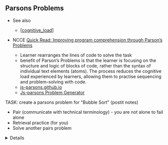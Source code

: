 Parsons Problems
----------------

* See also
    * [[cognitive_load]]

* NCCE [Quick Read: Improving program comprehension through Parson’s Problems](https://blog.teachcomputing.org/quick-read-improving-program-comprehension-throughparsons-problems/)
    * Learner rearranges the lines of code to solve the task
    * benefit of Parson’s Problems is that the learner is focusing on the structure and logic of blocks of code, rather than the syntax of individual text elements (atoms). The process reduces the cognitive load experienced by learners, allowing them to practise sequencing and problem-solving with code. 
    * [js-parsons.github.io](https://js-parsons.github.io/)
    * [Js-parsons Problem Generator](https://acos.cs.hut.fi/jsparsons-generator)


TASK: create a parsons problem for "Bubble Sort" (postit notes)
* Pair (communicate with technical terminology) - you are not alone to fail alone
* Retrieval practice (for you)
* Solve another pairs problem


<details>


</details>

[//begin]: # "Autogenerated link references for markdown compatibility"
[cognitive_load]: cognitive_load.md "cognitive_load"
[//end]: # "Autogenerated link references"